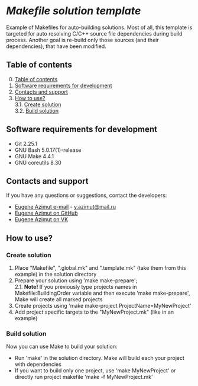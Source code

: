 # *Makefile solution template*
Example of Makefiles for auto-building solutions.
Most of all, this template is targeted for auto resolving C/C++ source file dependencies during build process. Another goal is re-build only those sources (and their dependencies), that have been modified.

## Table of contents
0. [Table of contents](#table-of-contents)
1. [Software requirements for development](#software-requirements-for-development)
2. [Contacts and support](#contacts-and-support)
3. [How to use?](#how-to-use)  
   3.1. [Create solution](#create-solution)  
   3.2. [Build solution](#build-solution)

## Software requirements for development
* Git 2.25.1
* GNU Bash 5.0.17(1)-release
* GNU Make 4.4.1
* GNU coreutils 8.30

## Contacts and support
If you have any questions or suggestions, contact the developers:
* [Eugene Azimut e-mail](mailto:y.azimut@mail.ru "y.azimut@mail.ru") - y.azimut@mail.ru
* [Eugene Azimut on GitHub](https://github.com/yazimut "GitHub account")
* [Eugene Azimut on VK](https://vk.com/yazimut "vk.com - social network")

## How to use?
### Create solution
1. Place \"Makefile\", \".global.mk\" and \".template.mk\" (take them from this example) in the solution directory
2. Prepare your solution using 'make make-prepare';  
   2.1. **Note!** If you previously type projects names in Makefile:BuildingOrder variable and then execute 'make make-prepare', Make will create all marked projects
3. Create projects using 'make make-project ProjectName=MyNewProject'
4. Add project specific targets to the \"MyNewProject.mk\" (like in an example)

### Build solution
Now you can use Make to build your solution:
* Run 'make' in the solution directory. Make will build each your project with dependencies
* If you want to build only one project, use 'make MyNewProject' or directly run project makefile 'make -f MyNewProject.mk'
